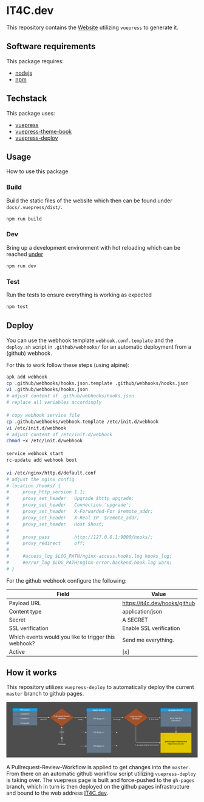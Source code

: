 # IT4C.dev

This repository contains the [Website](https://www.it4c.dev) utilizing `vuepress` to generate it.

## Software requirements

This package requires:

- [nodejs](https://github.com/nodejs/node)
- [npm](https://github.com/npm/cli)

## Techstack

This package uses:

- [vuepress](https://github.com/vuejs/vuepress)
- [vuepress-theme-book](https://github.com/cyrilf/vuepress-theme-book)
- [vuepress-deploy](https://github.com/jenkey2011/vuepress-deploy)

## Usage

How to use this package

### Build

Build the static files of the website which then can be found under `docs/.vuepress/dist/`.

```bash
npm run build
```

### Dev

Bring up a development environment with hot reloading which can be reached [under](http://localhost:8080/)

```bash
npm run dev
```

### Test

Run the tests to ensure everything is working as expected

```bash
npm test
```

## Deploy

You can use the webhook template `webhook.conf.template` and the `deploy.sh` script in `.github/webhooks/` for an automatic deployment from a (github) webhook.

For this to work follow these steps (using alpine):

```bash
apk add webhook
cp .github/webhooks/hooks.json.template .github/webhooks/hooks.json
vi .github/webhooks/hooks.json
# adjust content of .github/webhooks/hooks.json
# replace all variables accordingly

# copy webhook service file
cp .github/webhooks/webhook.template /etc/init.d/webhook
vi /etc/init.d/webhook
# adjust content of /etc/init.d/webhook
chmod +x /etc/init.d/webhook

service webhook start
rc-update add webhook boot

vi /etc/nginx/http.d/default.conf
# adjust the nginx config
# location /hooks/ {
#     proxy_http_version 1.1;
#     proxy_set_header   Upgrade $http_upgrade;
#     proxy_set_header   Connection 'upgrade';
#     proxy_set_header   X-Forwarded-For $remote_addr;
#     proxy_set_header   X-Real-IP  $remote_addr;
#     proxy_set_header   Host $host;
# 
#     proxy_pass         http://127.0.0.1:9000/hooks/;
#     proxy_redirect     off;
# 
#     #access_log $LOG_PATH/nginx-access.hooks.log hooks_log;
#     #error_log $LOG_PATH/nginx-error.backend.hook.log warn;
# }
```

For the github webhook configure the following:

| Field                                                | Value                         |
|------------------------------------------------------|-------------------------------|
| Payload URL                                          | https://it4c.dev/hooks/github |
| Content type                                         | application/json              |
| Secret                                               | A SECRET                      |
| SSL verification                                     | Enable SSL verification       |
| Which events would you like to trigger this webhook? | Send me everything.           |
| Active                                               | [x]                           |

## How it works

This repository utilizes `vuepress-deploy` to automatically deploy the current `master` branch to github pages.

![repo-architecture](./docs/images/docs/architecture.png)

A Pullrequest-Review-Workflow is applied to get changes into the `master`. From there on an automatic github workflow script utilizing `vuepress-deploy` is taking over. The vuepress page is built and force-pushed to the `gh-pages` branch, which in turn is then deployed on the github pages infrastructure and bound to the web address [IT4C.dev](https://www.it4c.dev).
